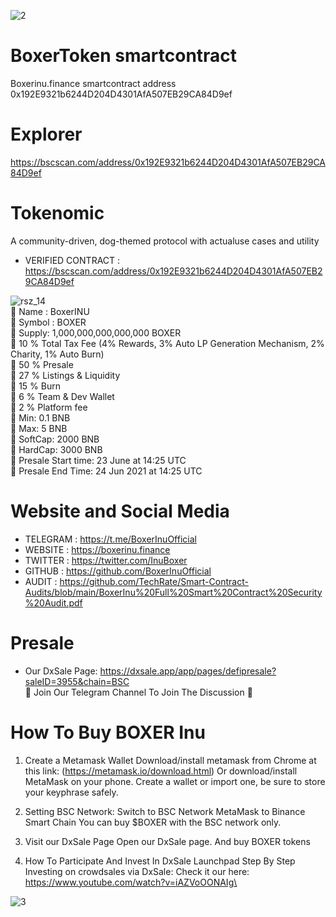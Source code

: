 
![2](https://user-images.githubusercontent.com/85898015/122565671-69be3900-d04f-11eb-9b6d-4e3a25689243.png)

# BoxerToken smartcontract
Boxerinu.finance smartcontract address 0x192E9321b6244D204D4301AfA507EB29CA84D9ef

# Explorer
https://bscscan.com/address/0x192E9321b6244D204D4301AfA507EB29CA84D9ef

# Tokenomic
A community-driven, dog-themed protocol with actualuse cases and utility

* VERIFIED CONTRACT : https://bscscan.com/address/0x192E9321b6244D204D4301AfA507EB29CA84D9ef

![rsz_14](https://user-images.githubusercontent.com/85898015/122566602-65dee680-d050-11eb-8dc4-5b0d6b6653f6.png)\
🦴 Name : BoxerINU\
🦴 Symbol : BOXER\
🦴 Supply: 1,000,000,000,000,000 BOXER\
🦴 10 % Total Tax Fee (4% Rewards, 3% Auto LP Generation Mechanism, 2% Charity, 1% Auto Burn)\
🦴 50 % Presale\
🦴 27 % Listings & Liquidity\
🦴 15 % Burn\
🦴 6 % Team & Dev Wallet\
🦴 2 % Platform fee\
🦴 Min: 0.1 BNB\
🦴 Max: 5 BNB\
🦴 SoftCap: 2000 BNB\
🦴 HardCap: 3000 BNB\
🦴 Presale Start time: 23 June at 14:25 UTC\
🦴 Presale End Time:	 24 Jun 2021 at 14:25 UTC

# Website and Social Media
* TELEGRAM : https://t.me/BoxerInuOfficial
* WEBSITE : https://boxerinu.finance
* TWITTER :  https://twitter.com/InuBoxer
* GITHUB : https://github.com/BoxerInuOfficial
* AUDIT : https://github.com/TechRate/Smart-Contract-Audits/blob/main/BoxerInu%20Full%20Smart%20Contract%20Security%20Audit.pdf

# Presale
* Our DxSale Page: https://dxsale.app/app/pages/defipresale?saleID=3955&chain=BSC \
🐶 Join Our Telegram Channel To Join The Discussion 🐶

# How To Buy BOXER Inu
01. Create a Metamask Wallet
Download/install metamask from Chrome at this link: (https://metamask.io/download.html) Or download/install MetaMask on your phone. Create a wallet or import one, be sure to store your keyphrase safely.

02. Setting BSC Network:
Switch to BSC Network MetaMask to Binance Smart Chain You can buy $BOXER with the BSC network only.

03. Visit our DxSale Page
Open our DxSale page. And buy BOXER tokens

04. How To Participate And Invest In DxSale Launchpad Step By Step Investing on crowdsales via DxSale:
Check it our here: https://www.youtube.com/watch?v=iAZVoOONAIg\

![3](https://user-images.githubusercontent.com/85898015/122566089-d6d1ce80-d04f-11eb-9078-e187cfbe8921.png)


